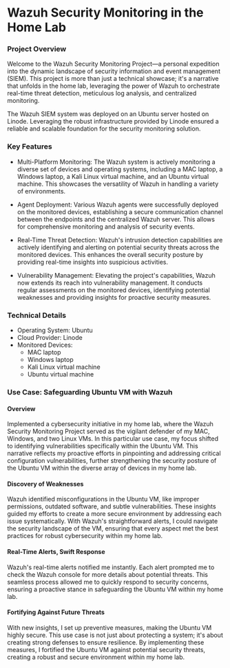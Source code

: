 # Wazuh Security Monitoring in the Home Lab

### Project Overview

<p> 
Welcome to the Wazuh Security Monitoring Project—a personal expedition into the dynamic landscape of security information and event management (SIEM). This project is more than just a technical showcase; it's a narrative that unfolds in the home lab, leveraging the power of Wazuh to orchestrate real-time threat detection, meticulous log analysis, and centralized monitoring.

The Wazuh SIEM system was deployed on an Ubuntu server hosted on Linode. Leveraging the robust infrastructure provided by Linode ensured a reliable and scalable foundation for the security monitoring solution.
<p/>


### Key Features

* Multi-Platform Monitoring: The Wazuh system is actively monitoring a diverse set of devices and operating systems, including a MAC laptop, a Windows laptop, a Kali Linux virtual machine, and an Ubuntu virtual machine. This showcases the versatility of Wazuh in handling a variety of environments.

* Agent Deployment: Various Wazuh agents were successfully deployed on the monitored devices, establishing a secure communication channel between the endpoints and the centralized Wazuh server. This allows for comprehensive monitoring and analysis of security events.

* Real-Time Threat Detection: Wazuh's intrusion detection capabilities are actively identifying and alerting on potential security threats across the monitored devices. This enhances the overall security posture by providing real-time insights into suspicious activities.

* Vulnerability Management: Elevating the project's capabilities, Wazuh now extends its reach into vulnerability management. It conducts regular assessments on the monitored devices, identifying potential weaknesses and providing insights for proactive security measures.


### Technical Details
* Operating System: Ubuntu
* Cloud Provider: Linode
* Monitored Devices:
  - MAC laptop
  - Windows laptop
  - Kali Linux virtual machine
  - Ubuntu virtual machine
 
  
### Use Case: Safeguarding Ubuntu VM with Wazuh
#### Overview
<p>Implemented a cybersecurity initiative in my home lab, where the Wazuh Security Monitoring Project served as the vigilant defender of my MAC, Windows, and two Linux VMs. In this particular use case, my focus shifted to identifying vulnerabilities specifically within the Ubuntu VM. This narrative reflects my proactive efforts in pinpointing and addressing critical configuration vulnerabilities, further strengthening the security posture of the Ubuntu VM within the diverse array of devices in my home lab.</p>

#### Discovery of Weaknesses
<p>Wazuh identified misconfigurations in the Ubuntu VM, like improper permissions, outdated software, and subtle vulnerabilities. These insights guided my efforts to create a more secure environment by addressing each issue systematically. With Wazuh's straightforward alerts, I could navigate the security landscape of the VM, ensuring that every aspect met the best practices for robust cybersecurity within my home lab.</p>

#### Real-Time Alerts, Swift Response
<p>Wazuh's real-time alerts notified me instantly. Each alert prompted me to check the Wazuh console for more details about potential threats. This seamless process allowed me to quickly respond to security concerns, ensuring a proactive stance in safeguarding the Ubuntu VM within my home lab.</p>

#### Fortifying Against Future Threats
<p>With new insights, I set up preventive measures, making the Ubuntu VM highly secure. This use case is not just about protecting a system; it's about creating strong defenses to ensure resilience. By implementing these measures, I fortified the Ubuntu VM against potential security threats, creating a robust and secure environment within my home lab.</p>
